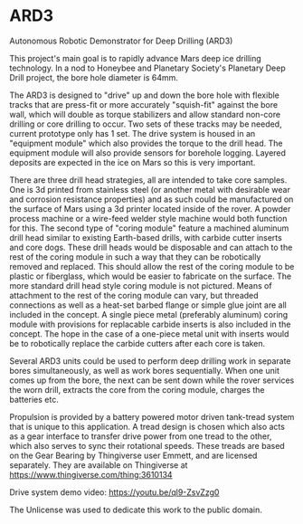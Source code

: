 # ARD3
Autonomous Robotic Demonstrator for Deep Drilling (ARD3)

This project's main goal is to rapidly advance Mars deep ice drilling technology. In a nod to Honeybee and Planetary Society's Planetary Deep Drill project, the bore hole diameter is 64mm. 

The ARD3 is designed to "drive" up and down the bore hole with flexible tracks that are press-fit or more accurately "squish-fit" against the bore wall, which will double as torque stabilizers and allow standard non-core drilling or core drilling to occur. Two sets of these tracks may be needed, current prototype only has 1 set. The drive system is housed in an "equipment module" which also provides the torque to the drill head. The equipment module will also provide sensors for borehole logging. Layered deposits are expected in the ice on Mars so this is very important. 

There are three drill head strategies, all are intended to take core samples. One is 3d printed from stainless steel (or another metal with desirable wear and corrosion resistance properties) and as such could be manufactured on the surface of Mars using a 3d printer located inside of the rover. A powder process machine or a wire-feed welder style machine would both function for this. The second type of "coring module" feature a machined aluminum drill head similar to existing Earth-based drills, with carbide cutter inserts and core dogs. These drill heads would be disposable and can attach to the rest of the coring module in such a way that they can be robotically removed and replaced. This should allow the rest of the coring module to be plastic or fiberglass, which would be easier to fabricate on the surface. The more standard drill head style coring module is not pictured. Means of attachment to the rest of the coring module can vary, but threaded connections as well as a heat-set barbed flange or simple glue joint are all included in the concept. A single piece metal (preferably aluminum) coring module with provisions for replacable carbide inserts is also included in the concept. The hope in the case of a one-piece metal unit with inserts would be to robotically replace the carbide cutters after each core is taken. 

Several ARD3 units could be used to perform deep drilling work in separate bores simultaneously, as well as work bores sequentially. When one unit comes up from the bore, the next can be sent down while the rover services the worn drill, extracts the core from the coring module, charges the batteries etc. 

Propulsion is provided by a battery powered motor driven tank-tread system that is unique to this application. A tread design is chosen which also acts as a gear interface to transfer drive power from one tread to the other, which also serves to sync their rotational speeds. These treads are based on the Gear Bearing by Thingiverse user Emmett, and are licensed separately. They are available on Thingiverse at https://www.thingiverse.com/thing:3610134

Drive system demo video: https://youtu.be/ql9-ZsvZzg0

The Unlicense was used to dedicate this work to the public domain. 

